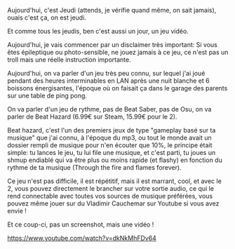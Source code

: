 Aujourd'hui, c'est Jeudi (attends, je vérifie quand même, on sait jamais), ouais c'est ça, on est jeudi.

Et comme tous les jeudis, ben c'est aussi un jour, un jeu vidéo.

Aujourd'hui, je vais commencer par un disclaimer très important: Si vous êtes épileptique ou photo-sensible, ne jouez jamais à ce jeu, ce n'est pas un troll mais une réelle instruction importante.

Aujourd'hui, on va parler d'un jeu très peu connu, sur lequel j'ai joué pendant des heures interminables en LAN après une nuit blanche et 6 boissons énergisantes, l'époque où on faisait ça dans le garage des parents sur une table de ping pong.

On va parler d'un jeu de rythme, pas de Beat Saber, pas de Osu, on va parler de Beat Hazard (6.99€ sur Steam, 15.99€ pour le 2).

Beat hazard, c'est l'un des premiers jeux de type "gameplay basé sur ta musique" que j'ai connu, à l'époque du mp3, ou tout le monde avait un dossier rempli de musique pour n'en écouter que 10%, le principe était simple: tu lances le jeu, tu lui file une musique, et c'est parti, tu joues un shmup endiablé qui va être plus ou moins rapide (et flashy) en fonction du rythme de ta musique (Through the fire and flames forever).

Ce jeu n'est pas difficile, il est répétitif, mais il est marrant, cool, et avec le 2, vous pouvez directement le brancher sur votre sortie audio, ce qui le rend connectable avec toutes vos sources de musique préférées, vous pouvez même jouer sur du Vladimir Cauchemar sur Youtube si vous avez envie !

Et ce coup-ci, pas un screenshot, mais une vidéo !

https://www.youtube.com/watch?v=dkNkMhFDv64